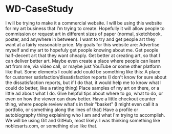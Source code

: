 # WD-CaseStudy

I will be trying to make it a commercial website.
  I will be using this website for my art business that I’m trying to create. Hopefully it will allow people to commission or request art in different sizes of paper (normal, sketchbook, poster, and anywhere in between). I want to try and get people art they want at a fairly reasonable price.
My goals for this website are:
  Advertise myself and my art to hopefuly get people knowing about me.
  Get people half-decent art that they want cheaply.
  Get better at creating art, so that I can deliver better art.
  Maybe even create a place where people can learn art from me, via video call, or maybe just YouTube or some other platform like that.
Some elements I could add could be something like this:
  A place for customer satisfaction/dissatisfaction reports (I don't know for sure about the dissatisfaction reports, but if I do that, it would help me to know what I could do better, like a rating thing)
  Place samples of my art on there, or a little ad about what I do.
  Give helpful tips about where to go, what to do, or even on how the viewer can draw better.
  Have a little checkout counter thing, where people review what's in their "basket" (I might even call it a portfolio, or something along the lines of that)
  Have a profile or autobiography thing explaining who I am and what I'm trying to accomplish.
We will be using Git and GitHub, most likely.
I was thinking something like noblesarts.com, or something else like that.
